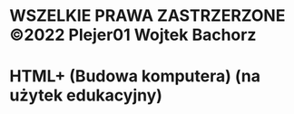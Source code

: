 # WSZELKIE PRAWA ZASTRZERZONE ©2022 Plejer01 Wojtek Bachorz 
# HTML+ (Budowa komputera) (na użytek edukacyjny)
